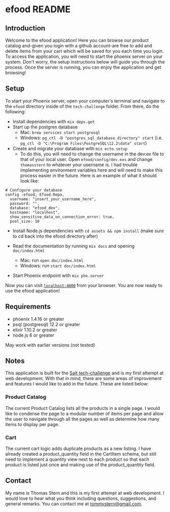 # efood README

## Introduction

Welcome to the efood application! Here you can browse our product catalog and-given you login with a github account-are free to add and delete items from your cart which will be saved for you each time you login. To access the application, you will need to start the phoenix server on your system. Don't worry, the setup instructions below will guide you through the process. Once the server is running, you can enjoy the application and get browsing!

## Setup

To start your Phoenix server, open your computer's terminal and navigate to the `efood` directory inside of the `tech-challenge` folder. From there, do the following:

  * Install dependencies with `mix deps.get`
  * Start up the postgres database
    * Mac: `brew services start postgresql`
    * Windows: `pg_ctl -D "postgres_sql_database_directory" start` (i.e. `pg_ctl -D "C:\Program Files\PostgreSQL\12.2\data" start`)
  * Create and migrate your database with `mix ecto.setup`
	* To do this, you will need to change the username in the dev.ex file to that of your local user. Open `efood/config/dev.exs` and change `thomasstern` to whatever your username is. I had trouble implementing environment variables here and will need to make this process easier in the future. Here is an example of what it should look like:

```
# Configure your database
config :efood, Efood.Repo,
  username: "insert_your_username_here",
  password: "",
  database: "efood_dev",
  hostname: "localhost",
  show_sensitive_data_on_connection_error: true,
  pool_size: 10
  ```

  * Install Node.js dependencies with `cd assets && npm install` (make sure to cd back into the efood directory after)
  * Read the documentation by running `mix docs` and opening `doc/index.html`
    * Mac: run `open doc/index.html`
    * Windows: run `start doc/index.html`

  * Start Phoenix endpoint with `mix phx.server`

Now you can visit [`localhost:4000`](http://localhost:4000) from your browser. You are now ready to use the efood application!

## Requirements

* phoenix 1.4.16 or greater
* psql (postgresql) 12.2 or greater
* elixir 1.10.2 or greater
* node.js 6 or greater


May work with earlier versions (not tested)

## Notes

This application is built for the [Salt tech-challenge](https://github.com/saltpay/tech-challenge) and is my first attempt at web development. With that in mind, there are some areas of improvement and features I would like to add in the future. These are listed below:

### Product Catalog

The current Product Catalog lists all the products in a single page. I would like to condense the page to a modular number of items per page and allow the user to navigate through all the pages as well as determine how many items to display per page.

### Cart

The current cart logic adds duplicate products as a new listing. I have already created a product_quantity field in the CartItem schema, but still need to implement a quantity view next to each product so that each product is listed just once and making use of the product_quantity field.

## Contact
My name is Thomas Stern and this is my first attempt at web development. I would love to hear what you think including questions, suggestions, and general remarks. You can contact me at tommystern@gmail.com.

